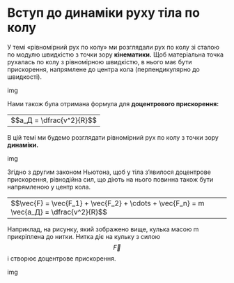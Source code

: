 # Вступ до динамiки руху тiла по колу

У темi «рiвномiрний рух по колу» ми розглядали рух по колу зi сталою по модулю швидкiстю з точки зору <b>кiнематики.</b> Щоб матерiальна точка рухалась по колу з рiвномiрною швидкiстю, в нього має бути прискорення, напрямлене до центра кола (перпендикулярно до швидкостi).

img

Нами також була отримана формула для <span class="p1"><b>доцентрового прискорення:</b></span>

<div class="centered-table-wrapper">
<table class="centered-table">
<tr class="eq">
<td class="eq">
<p1>$$a_Д = \dfrac{v^2}{R}$$</p1>
</td>
</tr>
</table></div>

В цiй темi ми будемо розглядати рiвномiрний рух по колу з точки зору <b>динамiки.</b>

img

Згiдно з другим законом Ньютона, щоб у тiла з’явилося доцентрове прискорення, рiвнодiйна сил, що дiють на нього повинна також бути напрямленою у центр кола.

<div class="centered-table-wrapper">
<table class="centered-table">
<tr class="eq">
<td class="eq">
<p1>$$\vec{F} = \vec{F_1} + \vec{F_2} + \cdots + \vec{F_n} = m \vec{a_Д} = \dfrac{v^2}{R}$$</p1>
</td>
</tr>
</table></div>

Наприклад, на рисунку, який зображено вище, кулька масою m прикрiплена до нитки. Нитка дiє на кульку з силою $$\vec{F}$$ i створює доцентрове прискорення.

img